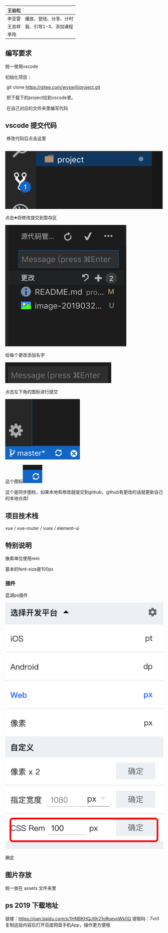 | 王岩松 |                        |
| ------ | ---------------------- |
| 李亚雷 | 播放、登陆、分享、计时 |
| 王吉祥 | 我、引导1-3、添加课程  |
| 李玲   |                        |

## 编写要求

统一使用vscode

初始化项目：

​	git clone https://gitee.com/wyswill/project.git

​	把下载下的project拉到vscode里。

​	在自己对应的文件夹里编写代码

## vscode 提交代码

​	修改代码后点击这里

​	![image-20190323120459928](assets/image-20190323120459928.png)

点击➕将修改提交到暂存区

![image-20190323120551758](assets/image-20190323120551758.png)

给每个更改添加名字

![image-20190323120705936](assets/image-20190323120705936.png)

点击左下角的图标进行提交

![image-20190323120738261](assets/image-20190323120738261.png)





这个图标![image-20190323120744524](assets/image-20190323120744524.png)

这个是同步图标，如果本地有修改就提交到github，github有更改的话就更新自己的本地仓库Ï

## 项目技术栈

vue / vue-router / vuex / element-ui

## 特别说明

像素单位使用rem

基本的fent-size是100px

 ### 插件

蓝湖ps插件

![image-20190323131047060](assets/image-20190323131047060.png)

确定

## 图片存放

统一放在 assets 文件夹里

## ps 2019 下载地址

链接：https://pan.baidu.com/s/1HNBKHQJI9r21oRoevoWk0Q 
提取码：7vn1 
复制这段内容后打开百度网盘手机App，操作更方便哦

